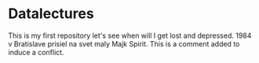 # Datalectures
This is my first repository let's see when will I get lost and depressed. 1984 v Bratislave prisiel na svet maly Majk Spirit.
This is a comment added to induce a conflict. 
